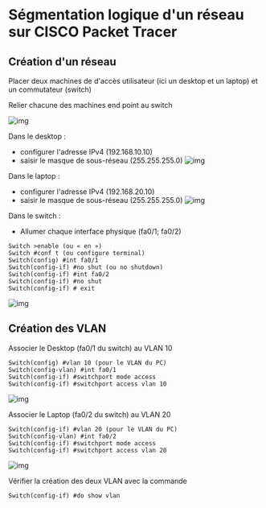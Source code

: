 # Ségmentation logique d'un réseau sur CISCO Packet Tracer
## Création d'un réseau
Placer deux machines de d'accès utilisateur (ici un desktop et un laptop) et un commutateur (switch)

Relier chacune des machines end point au switch

![img](https://github.com/Mellsx/portfolio/blob/main/src/vlan/Capture%20d%E2%80%99%C3%A9cran%20du%202025-01-12%2018-59-49.png)

Dans le desktop : 
- configurer l'adresse IPv4 (192.168.10.10)
- saisir le masque de sous-réseau (255.255.255.0)
![img](https://github.com/Mellsx/portfolio/blob/main/src/vlan/Capture%20d%E2%80%99%C3%A9cran%20du%202025-01-12%2019-02-52.png)

Dans le laptop : 
- configurer l'adresse IPv4 (192.168.20.10)
- saisir le masque de sous-réseau (255.255.255.0)
![img](https://github.com/Mellsx/portfolio/blob/main/src/vlan/Capture%20d%E2%80%99%C3%A9cran%20du%202025-01-12%2019-04-29.png)

Dans le switch :
- Allumer chaque interface physique (fa0/1; fa0/2) 
```
Switch >enable (ou « en »)
Switch #conf t (ou configure terminal)
Switch(config) #int fa0/1
Switch(config-if) #no shut (ou no shutdown)
Switch(config-if) #int fa0/2
Switch(config-if) #no shut
Switch(config-if) # exit
```
![img](https://github.com/Mellsx/portfolio/blob/main/src/vlan/Capture%20d%E2%80%99%C3%A9cran%20du%202025-01-12%2019-07-38.png)

## Création des VLAN
Associer le Desktop (fa0/1 du switch) au VLAN 10
```
Switch(config) #vlan 10 (pour le VLAN du PC)
Switch(config-vlan) #int fa0/1
Switch(config-if) #switchport mode access
Switch(config-if) #switchport access vlan 10
```
![img](https://github.com/Mellsx/portfolio/blob/main/src/vlan/Capture%20d%E2%80%99%C3%A9cran%20du%202025-01-12%2019-21-16.png)

Associer le Laptop (fa0/2 du switch) au VLAN 20
```
Switch(config-if) #vlan 20 (pour le VLAN du PC)
Switch(config-vlan) #int fa0/2
Switch(config-if) #switchport mode access
Switch(config-if) #switchport access vlan 20
```
![img](https://github.com/Mellsx/portfolio/blob/main/src/vlan/Capture%20d%E2%80%99%C3%A9cran%20du%202025-01-12%2019-22-31.png)

Vérifier la création des deux VLAN avec la commande
```
Switch(config-if) #do show vlan
```
